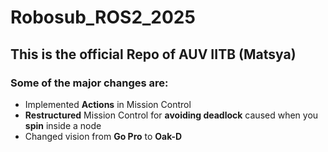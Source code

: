 # Robosub_ROS2_2025
## This is the official Repo of AUV IITB (Matsya)
### Some of the major changes are:
* Implemented **Actions** in Mission Control
* **Restructured** Mission Control for **avoiding deadlock** caused when you **spin** inside a node
* Changed vision from **Go Pro** to **Oak-D**
